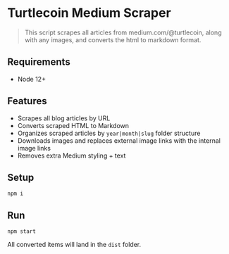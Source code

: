 # Turtlecoin Medium Scraper

> This script scrapes all articles from medium.com/@turtlecoin, along with any images, and converts the html to markdown format.

## Requirements

- Node 12+

## Features

- Scrapes all blog articles by URL
- Converts scraped HTML to Markdown
- Organizes scraped articles by `year|month|slug` folder structure
- Downloads images and replaces external image links with the internal image links
- Removes extra Medium styling + text

## Setup

```
npm i
```

## Run

```
npm start
```

All converted items will land in the `dist` folder.
